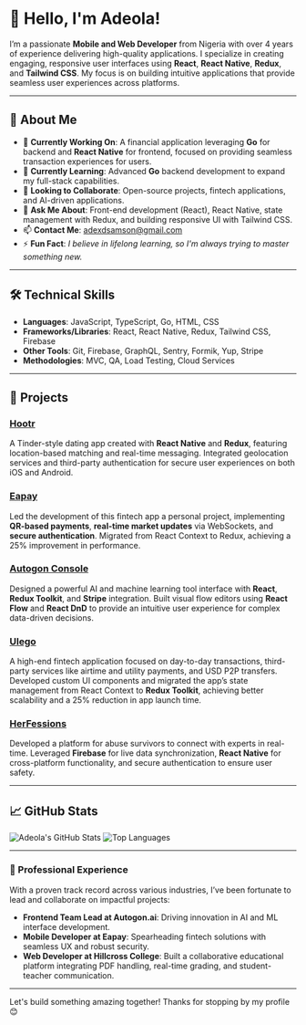 # 👋 Hello, I'm Adeola!

I’m a passionate **Mobile and Web Developer** from Nigeria with over 4 years of experience delivering high-quality applications. I specialize in creating engaging, responsive user interfaces using **React**, **React Native**, **Redux**, and **Tailwind CSS**. My focus is on building intuitive applications that provide seamless user experiences across platforms.

---

## 🚀 About Me

- 🔭 **Currently Working On**: A financial application leveraging **Go** for backend and **React Native** for frontend, focused on providing seamless transaction experiences for users.
- 🌱 **Currently Learning**: Advanced **Go** backend development to expand my full-stack capabilities.
- 👯 **Looking to Collaborate**: Open-source projects, fintech applications, and AI-driven applications.
- 💬 **Ask Me About**: Front-end development (React), React Native, state management with Redux, and building responsive UI with Tailwind CSS.
- 📫 **Contact Me**: [adexdsamson@gmail.com](mailto:adexdsamson@gmail.com)
- ⚡ **Fun Fact**: *I believe in lifelong learning, so I'm always trying to master something new.*

---

## 🛠️ Technical Skills

- **Languages**: JavaScript, TypeScript, Go, HTML, CSS
- **Frameworks/Libraries**: React, React Native, Redux, Tailwind CSS, Firebase
- **Other Tools**: Git, Firebase, GraphQL, Sentry, Formik, Yup, Stripe
- **Methodologies**: MVC, QA, Load Testing, Cloud Services

---

## 🌟 Projects

### [Hootr](https://github.com/adexdsamson/hootr)
A Tinder-style dating app created with **React Native** and **Redux**, featuring location-based matching and real-time messaging. Integrated geolocation services and third-party authentication for secure user experiences on both iOS and Android.

### [Eapay](https://www.tryeapay.com/)
Led the development of this fintech app a personal project, implementing **QR-based payments**, **real-time market updates** via WebSockets, and **secure authentication**. Migrated from React Context to Redux, achieving a 25% improvement in performance.

### [Autogon Console](https://console.autogon.ai)
Designed a powerful AI and machine learning tool interface with **React**, **Redux Toolkit**, and **Stripe** integration. Built visual flow editors using **React Flow** and **React DnD** to provide an intuitive user experience for complex data-driven decisions.

### [Ulego](https://play.google.com/store/apps/details?id=com.ulegoapp_app)
A high-end fintech application focused on day-to-day transactions, third-party services like airtime and utility payments, and USD P2P transfers. Developed custom UI components and migrated the app’s state management from React Context to **Redux Toolkit**, achieving better scalability and a 25% reduction in app launch time.

### [HerFessions](https://play.google.com/store/apps/details?id=com.thrmedia.herfessionsapp)
Developed a platform for abuse survivors to connect with experts in real-time. Leveraged **Firebase** for live data synchronization, **React Native** for cross-platform functionality, and secure authentication to ensure user safety.

---

## 📈 GitHub Stats

![Adeola's GitHub Stats](https://github-readme-stats.vercel.app/api?username=yourusername&show_icons=true&theme=radical)
![Top Languages](https://github-readme-stats.vercel.app/api/top-langs/?username=yourusername&layout=compact&theme=radical)

---

### 💼 Professional Experience

With a proven track record across various industries, I’ve been fortunate to lead and collaborate on impactful projects:
- **Frontend Team Lead at Autogon.ai**: Driving innovation in AI and ML interface development.
- **Mobile Developer at Eapay**: Spearheading fintech solutions with seamless UX and robust security.
- **Web Developer at Hillcross College**: Built a collaborative educational platform integrating PDF handling, real-time grading, and student-teacher communication.

---

Let's build something amazing together! Thanks for stopping by my profile 😊
